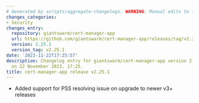 ```yaml
---
# Generated by scripts/aggregate-changelogs. WARNING: Manual edits to this files will be overwritten.
changes_categories:
- Security
changes_entry:
  repository: giantswarm/cert-manager-app
  url: https://github.com/giantswarm/cert-manager-app/releases/tag/v2.25.1
  version: 2.25.1
  version_tag: v2.25.1
date: '2023-11-22T17:25:57'
description: Changelog entry for giantswarm/cert-manager-app version 2.25.1, published
  on 22 November 2023, 17:25.
title: cert-manager-app release v2.25.1
---
```


- Added support for PSS resolving issue on upgrade to newer v3+ releases
